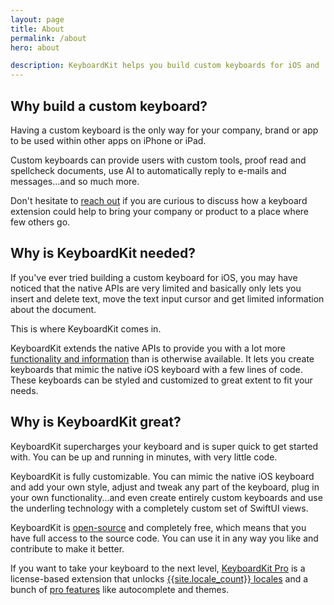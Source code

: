 ```yaml
---
layout: page
title: About
permalink: /about
hero: about

description: KeyboardKit helps you build custom keyboards for iOS and  macOS, tvOS and watchOS, using native technologies like Swift and SwiftUI.
---
```


## Why build a custom keyboard?

Having a custom keyboard is the only way for your company, brand or app to be used within other apps on iPhone or iPad.

Custom keyboards can provide users with custom tools, proof read and spellcheck documents, use AI to automatically reply to e-mails and messages...and so much more.

Don't hesitate to [reach out](mailto:{{site.email}}) if you are curious to discuss how a keyboard extension could help to bring your company or product to a place where few others go.


## Why is KeyboardKit needed?

If you've ever tried building a custom keyboard for iOS, you may have noticed that the native APIs are very limited and basically only lets you insert and delete text, move the text input cursor and get limited information about the document. 

This is where KeyboardKit comes in.

KeyboardKit extends the native APIs to provide you with a lot more [functionality and information](/features) than is otherwise available. It lets you create keyboards that mimic the native iOS keyboard with a few lines of code. These keyboards can be styled and customized to great extent to fit your needs. 


## Why is KeyboardKit great?

KeyboardKit supercharges your keyboard and is super quick to get started with. You can be up and running in minutes, with very little code.

KeyboardKit is fully customizable. You can mimic the native iOS keyboard and add your own style, adjust and tweak any part of the keyboard, plug in your own functionality...and even create entirely custom keyboards and use the underling technology with a completely custom set of SwiftUI views.

KeyboardKit is [open-source](/open-source) and completely free, which means that you have full access to the source code. You can use it in any way you like and contribute to make it better.

If you want to take your keyboard to the next level, [KeyboardKit Pro](/pro) is a license-based extension that unlocks [{{site.locale_count}} locales](/locales) and a bunch of [pro features](/pro) like autocomplete and themes.